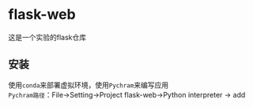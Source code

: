 # flask-web
这是一个实验的flask仓库
## 安装
使用`conda`来部署虚拟环境，使用`Pychram`来编写应用  
`Pychram路径`：File->Setting->Project flask-web->Python interpreter -> add